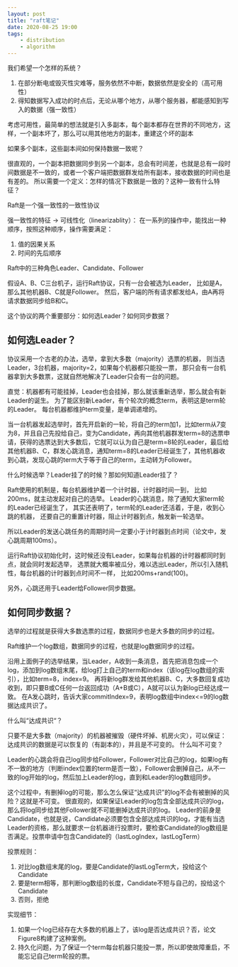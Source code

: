 ```yaml
---
layout: post
title: "raft笔记"
date: 2020-08-25 19:00
tags:
    - distribution
    - algorithm
---
```


我们希望一个怎样的系统？
1. 在部分断电或毁灭性灾难等，服务依然不中断，数据依然是安全的（高可用性）
1. 得知数据写入成功的时点后，无论从哪个地方，从哪个服务器，都能感知到写入的数据（强一致性）

考虑可用性，最简单的想法就是引入多副本，每个副本都存在世界的不同地方，这样，一个副本坏了，那么可以用其他地方的副本，重建这个坏的副本

如果多个副本，这些副本间如何保持数据一致呢？

很直观的，一个副本把数据同步到另一个副本，总会有时间差，也就是总有一段时间数据是不一致的，或者一个客户端把数据群发给所有副本，接收数据的时间也是有差的。
所以需要一个定义：怎样的情况下数据是一致的？这种一致有什么特征？

Raft是一个强一致性的一致性协议

强一致性的特征 -> 可线性化（linearizablity）：
在一系列的操作中，能找出一种顺序，按照这种顺序，操作需要满足：
1. 值的因果关系
1. 时间的先后顺序


Raft中的三种角色Leader、Candidate、Follower

假设A、B、C三台机子，运行Raft协议，只有一台会被选为Leader，
比如是A，那么其他机器B、C就是Follower。
然后，客户端的所有请求都发给A，由A再将请求数据同步给B和C。

这个协议的两个重要部分：如何选Leader？如何同步数据？

## 如何选Leader？
协议采用一个古老的办法，选举，拿到大多数（majority）选票的机器，
则当选Leader，3台机器，majority=2，如果每个机器都只能投一票，
那只会有一台机器拿到大多数票，这就自然地解决了Leader只会有一台的问题。

直觉：机器都有可能挂掉，Leader也会挂掉，那么就该重新选举，那么就会有新Leader的诞生。
为了能区别新Leader，有个轮次的概念term，表明这是term轮的Leader。
每台机器都维护term变量，是单调递增的。

当一台机器发起选举时，首先开启新的一轮，将自己的term加1，比如term从7变为8，并且自己先投给自己，变为Candidate，再向其他机器群发term=8的选票申请，获得的选票达到大多数后，它就可以认为自己是term=8轮的Leader，最后给其他机器B、C，群发心跳消息，通知term=8的Leader已经诞生了，其他机器收到心跳，发现心跳的term大于等于自己的term，主动转为Follower。

什么时候选举？Leader挂了的时候？那如何知道Leader挂了？

Raft使用的机制是，每台机器维护着一个计时器，计时器时间一到，
比如200ms，就主动发起对自己的选举。
Leader的心跳消息，除了通知大家term轮的Leader已经诞生了，
其实还表明了，term轮的Leader还活着，于是，收到心跳的机器，
还要自己的重置计时器，阻止计时器到点，触发新一轮选举。

所以Leader的发送心跳任务的周期时间一定要小于计时器到点时间（论文中，发心跳周期100ms）。

运行Raft协议初始化时，这时候还没有Leader，如果每台机器的计时器都同时到点，就会同时发起选举，
选票就大概率被瓜分，难以选出Leader，所以引入随机性，每台机器的计时器到点时间不一样，
比如200ms+rand(100)。

另外，心跳还用于Leader给Follower同步数据。


## 如何同步数据？
选举的过程就是获得大多数选票的过程，数据同步也是大多数的同步的过程。

Raft维护一个log数组，数据同步的过程，也就是log数据同步的过程。

沿用上面例子的选举结果，当Leader，A收到一条消息，首先把消息包成一个log，添加到log数组末尾，给log打上自己的term和index（该log在log数组的索引），比如term=8，index=9。
再将新log群发给其他机器B、C，大多数回复成功收到，即只要B或C任何一台返回成功（A+B或C），A就可以认为新log已经达成一致。
在A发心跳时，告诉大家commitIndex=9，表明log数组中index<=9的log数据达成共识了。

什么叫“达成共识“？

只要不是大多数（majority）的机器被摧毁（硬件坏掉、机房火灾），可以保证：达成共识的数据是可以恢复的（有副本的），并且是不可变的。
什么叫不可变？

Leader的心跳会将自己log同步给Follower，Follower对比自己的log，如果log有不一致的地方（判断index位置的term是否一致），Follower会删掉自己，从不一致的log开始的log，然后加上Leader的log，直到和Leader的log数组同步。

这个过程中，有删掉log的可能，那么怎么保证“达成共识”的log不会有被删掉的风险？这就是不可变。
很直观的，如果保证Leader的log包含全部达成共识的log，那么将log同步给其他Follower就不可能删掉达成共识的log。
Leader的前身是Candidate，也就是说，Candidate必须要包含全部达成共识的log，才能有当选Leader的资格，那么就要求一台机器进行投票时，要检查Candidate的log数组是否满足。投票申请中包含Candidate的（lastLogIndex，lastLogTerm）

投票规则：
1. 对比log数组末尾的log，要是Candidate的lastLogTerm大，投给这个Candidate
1. 要是term相等，那判断log数组的长度，Candidate不短与自己的，投给这个Candidate
1. 否则，拒绝

实现细节：
1. 如果一个log已经存在大多数的机器上了，该log是否达成共识？否，论文Figure8构建了这种案例。
1. 持久化问题，为了保证一个term每台机器只能投一票，所以即使故障重启，不能忘记自己term轮投的票。














